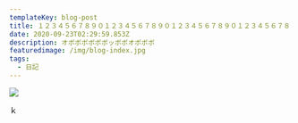```yaml
---
templateKey: blog-post
title: １２３４５６７８９０１２３４５６７８９０１２３４５６７８９０１２３４５６７８９０
date: 2020-09-23T02:29:59.853Z
description: オボボボボボボッボボオボボボ
featuredimage: /img/blog-index.jpg
tags:
  - 日記
---
```

![](/img/blog-index.jpg)

ｋ